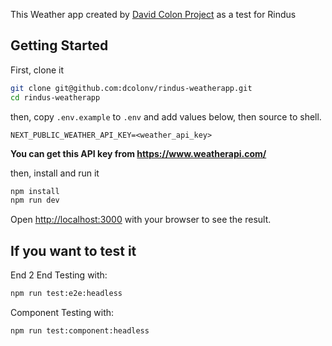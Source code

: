 This Weather app created by [David Colon Project](https://github.com/dcolonv) as a test for Rindus

## Getting Started

First, clone it

```bash
git clone git@github.com:dcolonv/rindus-weatherapp.git
cd rindus-weatherapp
```

then, copy `.env.example` to `.env` and add values below, then source to shell.

```
NEXT_PUBLIC_WEATHER_API_KEY=<weather_api_key>
```

**You can get this API key from https://www.weatherapi.com/**

then, install and run it

```bash
npm install
npm run dev
```

Open [http://localhost:3000](http://localhost:3000) with your browser to see the result.

## If you want to test it

End 2 End Testing with:

```bash
npm run test:e2e:headless
```

Component Testing with:

```bash
npm run test:component:headless
```
